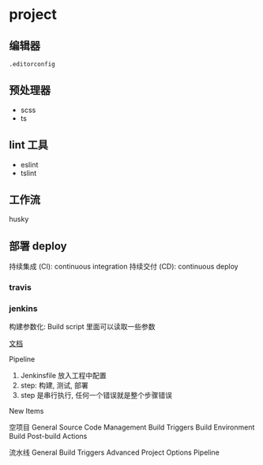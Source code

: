 # project

## 编辑器

`.editorconfig`

## 预处理器

- scss
- ts

## lint 工具

- eslint
- tslint

## 工作流

husky

## 部署 deploy

持续集成 (CI): continuous integration
持续交付 (CD): continuous deploy

### travis

### jenkins

构建参数化: Build script 里面可以读取一些参数

[文档](https://jenkins.io/zh/doc/)

Pipeline

1. Jenkinsfile 放入工程中配置
2. step: 构建, 测试, 部署
3. step 是串行执行, 任何一个错误就是整个步骤错误

New Items

空项目
General
Source Code Management
Build Triggers
Build Environment
Build
Post-build Actions

流水线
General
Build Triggers
Advanced Project Options
Pipeline
